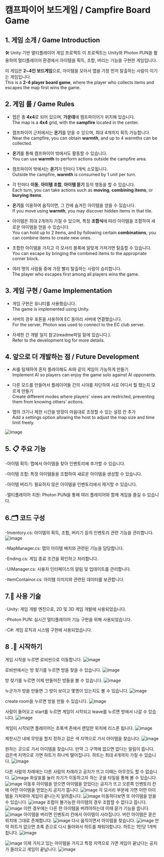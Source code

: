 # 캠프파이어 보드게임 / Campfire Board Game



## 1. 게임 소개 / Game Introduction
🛠️ Unity 기반 멀티플레이어 게임 프로젝트
이 프로젝트는 Unity와 Photon PUN을 활용하여 멀티플레이어 환경에서 아이템을 획득, 조합, 버리는 기능을 구현한 게임입니다.
  
이 게임은 **2~4인 보드게임**으로, 아이템을 모아서 맵을 가장 먼저 탈출하는 사람이 이기는 게임입니다.  
This is a **2-4 player board game**, where the player who collects items and escapes the map first wins the game.

## 2. 게임 룰 / Game Rules  
- 맵은 총 **4x4**로 되어 있으며, **가운데**에 캠프파이어가 위치해 있습니다.  
  The map is a **4x4** grid, with the **campfire** located in the center.
  
- 캠프파이어 근처에서는 **온기**를 얻을 수 있으며, 최대 4개까지 획득 가능합니다.  
  Near the campfire, you can obtain **warmth**, and up to 4 warmths can be collected.
  
- **온기**를 통해 캠프파이어 밖에서도 활동할 수 있습니다.  
  You can use **warmth** to perform actions outside the campfire area.
  
- 캠프파이어 밖에서는 **온기**가 턴마다 1개씩 소모됩니다.  
  Outside the campfire, **warmth** is consumed by 1 unit per turn.
  
- 각 턴마다 **이동**, **아이템 조합**, **아이템 묻기** 등의 행동을 할 수 있습니다.  
  Each turn, you can take actions such as **moving**, **combining items**, or **burying items**.
  
- **온기**를 이용하여 움직이면, 그 칸에 숨겨진 아이템을 얻을 수 있습니다.  
  If you move using **warmth**, you may discover hidden items in that tile.
  
- 아이템은 최대 2개까지 가질 수 있으며, 특정 **조합식**에 따라 아이템을 조합하여 새로운 아이템을 얻을 수 있습니다.  
  You can hold up to 2 items, and by following certain **combinations**, you can combine items to create new ones.
  
- 조합한 아이템을 가지고 각 모서리 블록에 알맞게 가져가면 탈출할 수 있습니다.  
  You can escape by bringing the combined items to the appropriate corner block.
  
- 여러 명의 사람들 중에 가장 빨리 탈출하는 사람이 승리합니다.  
  The player who escapes first among all players wins the game.

## 3. 게임 구현 / Game Implementation  
- 게임 구현은 유니티를 사용했습니다.  
  The game is implemented using Unity.
  
- 서버의 경우 포톤을 사용하여 EC 동아리 서버에 연결했습니다.  
  For the server, Photon was used to connect to the EC club server.
  
- 자세한 건 개발 일지 참고(readme파일 밑에 있습니다.).  
  Refer to the development log for more details.
  

## 4. 앞으로 더 개발하는 점 / Future Development  
- AI를 탐재하여 혼자 플레이해도 AI와 같이 게임이 가능하게 만들기  
  Implement AI so players can enjoy the game solo against AI opponents.
  
- 다른 모드를 만들어서 플레이어들 간의 시야를 차단하여 서로 어디서 뭘 했는지 모르게 만들기  
  Create different modes where players' views are restricted, preventing them from knowing others' actions.
  
- 맵의 크기나 제한 시간을 방장이 마음대로 조정할 수 있는 설정 칸 추가  
  Add a settings option allowing the host to adjust the map size and time limit freely.


![image](https://github.com/user-attachments/assets/2834190f-68a7-436e-9e4f-437adc3edb80)


## 5. 📋 주요 기능
-아이템 획득: 맵에서 아이템을 찾아 인벤토리에 추가할 수 있습니다.

-아이템 조합: 특정 아이템들을 조합하여 새로운 아이템을 생성할 수 있습니다.

-아이템 버리기: 필요하지 않은 아이템을 인벤토리에서 제거할 수 있습니다.

-멀티플레이어 지원: Photon PUN을 통해 여러 플레이어와 함께 게임을 즐길 수 있습니다.

## 6.🗂️ 코드 구성
-Inventory.cs: 아이템의 획득, 조합, 버리기 등의 인벤토리 관련 기능을 관리합니다.
![image](https://github.com/user-attachments/assets/b12c0af3-1c18-4dff-9529-419200a607e0)


-MapManager.cs: 맵의 아이템 배치와 관련된 기능을 담당합니다.

-Ending.cs: 게임 종료 조건을 확인하고 처리합니다.

-UiManager.cs: 사용자 인터페이스의 알림 및 업데이트를 관리합니다.

-ItemContainor.cs: 아이템 이미지와 관련된 데이터를 보관합니다.

## 7.🔧 사용 기술
-Unity: 게임 개발 엔진으로, 2D 및 3D 게임 개발에 사용되었습니다.

-Photon PUN: 실시간 멀티플레이어 기능 구현을 위해 사용되었습니다.

-C#: 게임 로직과 시스템 구현에 사용되었습니다.


## 8 .🚀 시작하기

게임 시작을 누르면 로비씬으로 이동합니다.
![image](https://github.com/user-attachments/assets/6253b407-b774-4a1c-8f8f-856f7ce80605)

로비씬에서는 방 찾기를 누르면 방을 찾을 수 있습니다.
![image](https://github.com/user-attachments/assets/61003dd0-e5db-4389-87b9-c18d8f1650e2)

방 찾기를 누르면 이제 만들어진 방들을 볼 수 있습니다.
![image](https://github.com/user-attachments/assets/72f7ccde-7acf-4227-9639-af7f8e600f03)

누군가가 방을 만들면 그 방이 보이고 몇명이 있는지도 볼 수 있습니다.
![image](https://github.com/user-attachments/assets/e8b3783b-b987-4ee9-be09-dbbf46302717)

create room을 누르면 방을 만들 수 있습니다.
![image](https://github.com/user-attachments/assets/c32aa391-cdd0-47ce-af06-d69c3ddc8c7e)

사람이 들어오고 start를 누르면 게임이 시작되고 leave를 누르면 방에서 나갈 수 있습니다.
![image](https://github.com/user-attachments/assets/1d1d2431-dcc0-4227-8d11-5ee19d84e87e)

게임이 시작되면 플레이어는 초록색 존에서 랜덤한 위치에 리스폰 됩니다.
![image](https://github.com/user-attachments/assets/2eec3d46-1428-4aa8-8e17-755ce34206f7)

제한시간 내에 무엇을 할지 정하고 검은 색 지역으로 가서 아이템을 찾습니다.
![image](https://github.com/user-attachments/assets/bfac0ad3-42f5-4e2d-9de8-e61610178e06)

원하는 곳으로 가서 아이템을 찾습니다. 만약 그 구역에 없으면 없다는 알림이 뜹니다.
검은색 지역으로 가면 하트가 하나씩 떨어집니다. 하트는 최대 4개까지 가질 수 있습니다.
![image](https://github.com/user-attachments/assets/c653c262-601b-4863-8fc1-8de833f42520)

다른 사람의 차례에는 다른 사람의 차례라고 공지가 뜨고 이때는 아무것도 할 수 없습니다.
![image](https://github.com/user-attachments/assets/20d09673-531c-418a-96ba-e90beff08b6c)
화살표를 눌러 자기가 이동하고자 하는 곳을 타일을 통해 볼 수 있습니다.
![image](https://github.com/user-attachments/assets/58415de2-8b0e-4eb3-813c-23c0eb3d3061)
이동후 아이템을 얻으면 아이템을 얻었다는 공지가 뜨고 오른쪽 인벤토리 칸에 어떤 아이템을 얻었는지 공지가 뜹니다.
![image](https://github.com/user-attachments/assets/10012472-1955-421a-a105-ec0fa12cfa90)
각 모서리 부분에 가면 어떤 아이템을 가져와야 게임이 끝나는지 알려줍니다.
![image](https://github.com/user-attachments/assets/75357961-2653-43f0-9061-288227742689)
이동하다보면 또 아이템을 얻을 수 있습니다.
![image](https://github.com/user-attachments/assets/4e2426a1-6ab7-4b40-8fb3-7d6685290471)
조합이 불가능한 아이템의 경우 조합할 수 없다고 뜹니다.
![image](https://github.com/user-attachments/assets/0465f517-2e1f-4561-8718-b730d301aa71)
이런 경우에는 다른 한 아이템을 버려야하는데 이때 묻기 기능을 씁니다.
![image](https://github.com/user-attachments/assets/8095b085-199d-4bb3-8fa9-5a59df4b6a56)
아이템을 버리면 인벤토리 칸에서 아이템이 사라집니다. 버린 아이템은 묻은 위치에 그대로 존재합니다.
![image](https://github.com/user-attachments/assets/a841194e-2793-4a5b-a1db-f2ee4d552d5c)
다시 움직이면서 아이템을 찾습니다.
![image](https://github.com/user-attachments/assets/64a48d84-91f5-490b-8cf3-a461e82d6625)
만약 하트가 없으면 초록 존으로 다시 돌아와서 하트를 채워야합니다. 하트는 1턴당 1개씩 찹니다.
![image](https://github.com/user-attachments/assets/af81e5dd-af29-4a68-a1e7-e1477a117d3c)

![image](https://github.com/user-attachments/assets/86e6a3ef-f3ad-4a17-83ef-9260329f4ae5)
이제 가지고 있는 아이템을 가지고 특정 지역으로 가면 게임이 끝났다는 공지가 올라오고 게임이 끝납니다.
![image](https://github.com/user-attachments/assets/e6dd22e7-d083-4c8b-9481-437736836f01)

















